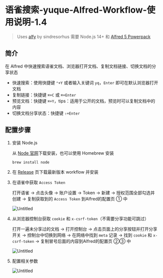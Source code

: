 # 语雀搜索-yuque-Alfred-Workflow-使用说明-1.4

> Uses [alfy](https://github.com/sindresorhus/alfy) by sindresorhus
需要 Node.js 14+ 和 [Alfred 5 Powerpack](https://www.alfredapp.com/powerpack/)
> 

## 简介

在 Alfred 中快速搜索语雀文档、浏览器打开文档、复制文档链接、切换文档的分享状态

- 快速搜索：使用快捷键 `⌃+Y` 或者输入关键词 `yq`，`Enter`
即可在默认浏览器打开文档
- 复制链接：快捷键 `⌘+C` 或 `⌘+Enter`
- 预览文档：快捷键 `⌘+Y`，tips：适用于公开的文档，预览时可以复制文档中的内容
- 切换文档分享状态：快捷键 `⇧+Enter`

## 配置步骤

1. 安装 Node.js
    
    从 [Node 官网](https://nodejs.org/zh-cn/)下载安装，也可以使用 Homebrew 安装
    
    ```bash
    brew install node
    ```
    
2. 在 [Release](https://github.com/wisinfun/Alfred-Workflow-yuque/releases) 页下载最新版本 workflow 并安装
3. 在语雀中获取 `Access Token`
    
    打开语雀 → 点击头像 → 账户设置 → Token → 新建 → 授权范围全部勾选并创建 → 复制获取到的 `Access Token` 到Alfred的配置页 ① 中
    
    ![Untitled](https://s3-us-west-2.amazonaws.com/secure.notion-static.com/c87de44a-3cb4-4c72-9dd7-3f1551e04b9f/Untitled.png)
    
4. 从浏览器控制台获取 `cookie` 和 `x-csrf-token`（不需要分享功能可跳过）
    
    打开一遍未分享过的文档 → 打开控制台 → 点击页面上的分享按钮并打开分享开关 → 控制台中切换到网络 → 在网络中找到 `meta` 记录 → 找到 `cookie` 和 `x-csrf-token` → 复制冒号后面的内容到Alfred的配置页 ②③ 中
    
    ![Untitled](https://s3-us-west-2.amazonaws.com/secure.notion-static.com/af523db9-7875-4a28-9d08-965dd15fad14/Untitled.png)
    
5. 配置相关参数
    
    ![Untitled](https://s3-us-west-2.amazonaws.com/secure.notion-static.com/12e1662e-ec24-4b68-8da1-8aa01f9a4b2d/Untitled.png)
